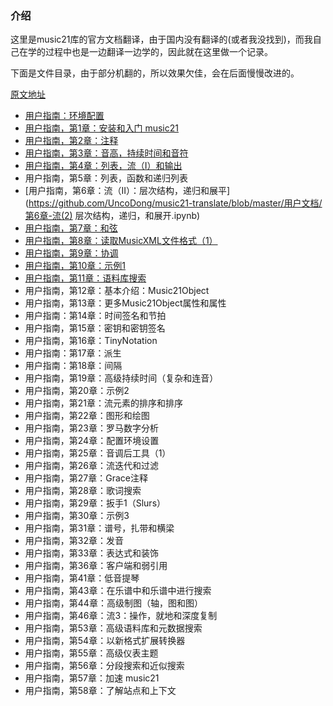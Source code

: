 ### 介绍

这里是music21库的官方文档翻译，由于国内没有翻译的(或者我没找到)，而我自己在学的过程中也是一边翻译一边学的，因此就在这里做一个记录。

下面是文件目录，由于部分机翻的，所以效果欠佳，会在后面慢慢改进的。

[原文地址](https://web.mit.edu/music21/doc/usersGuide/index.html)

- [用户指南：环境配置](https://github.com/UncoDong/music21-translate/blob/master/用户文档/music21环境配置.ipynb)
- [用户指南，第1章：安装和入门 music21](https://github.com/UncoDong/music21-translate/blob/master/用户文档/第1章-基础入门music21.ipynb)
- [用户指南，第2章：注释](https://github.com/UncoDong/music21-translate/blob/master/用户文档/第2章-Notes.ipynb)
- [用户指南，第3章：音高，持续时间和音符](https://github.com/UncoDong/music21-translate/blob/master/用户文档/第3章-音高和持续时间和歌词.ipynb)
- [用户指南，第4章：列表，流（I）和输出](https://github.com/UncoDong/music21-translate/blob/master/用户文档/第4章-列表，流(1)和输出.ipynb)
- 用户指南，第5章：列表，函数和递归列表
- [用户指南，第6章：流（II）：层次结构，递归和展平](https://github.com/UncoDong/music21-translate/blob/master/用户文档/第6章-流(2) 层次结构，递归，和展开.ipynb)
- [用户指南，第7章：和弦](https://github.com/UncoDong/music21-translate/blob/master/用户文档/第7章-和弦.ipynb)
- [用户指南，第8章：读取MusicXML文件格式（1）](https://github.com/UncoDong/music21-translate/blob/master/用户文档/第8章-读取musicXML文件格式.ipynb)
- [用户指南，第9章：协调](https://github.com/UncoDong/music21-translate/blob/master/用户文档/第9章-Chordify.ipynb)
- [用户指南，第10章：示例1](https://github.com/UncoDong/music21-translate/blob/master/用户文档/第10章-示例.ipynb)
- [用户指南，第11章：语料库搜索](https://github.com/UncoDong/music21-translate/blob/master/用户文档/第11章-语料库搜索.ipynb)
- 用户指南，第12章：基本介绍：Music21Object
- 用户指南，第13章：更多Music21Object属性和属性
- 用户指南：第14章：时间签名和节拍
- 用户指南，第15章：密钥和密钥签名
- 用户指南，第16章：TinyNotation
- 用户指南：第17章：派生
- 用户指南：第18章：间隔
- 用户指南，第19章：高级持续时间（复杂和连音）
- 用户指南，第20章：示例2
- 用户指南，第21章：流元素的排序和排序
- 用户指南，第22章：图形和绘图
- 用户指南，第23章：罗马数字分析
- 用户指南，第24章：配置环境设置
- 用户指南，第25章：音调后工具（1）
- 用户指南，第26章：流迭代和过滤
- 用户指南，第27章：Grace注释
- 用户指南，第28章：歌词搜索
- 用户指南，第29章：扳手1（Slurs）
- 用户指南，第30章：示例3
- 用户指南，第31章：谱号，扎带和横梁
- 用户指南，第32章：发音
- 用户指南，第33章：表达式和装饰
- 用户指南，第36章：客户端和弱引用
- 用户指南，第41章：低音提琴
- 用户指南，第43章：在乐谱中和乐谱中进行搜索
- 用户指南，第44章：高级制图（轴，图和图）
- 用户指南，第46章：流3：操作，就地和深度复制
- 用户指南，第53章：高级语料库和元数据搜索
- 用户指南，第54章：以新格式扩展转换器
- 用户指南，第55章：高级仪表主题
- 用户指南，第56章：分段搜索和近似搜索
- 用户指南，第57章：加速 music21
- 用户指南，第58章：了解站点和上下文